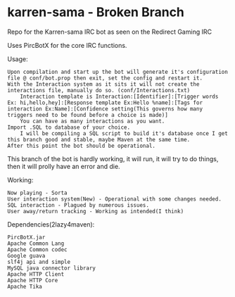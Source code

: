 karren-sama - Broken Branch
===========

Repo for the Karren-sama IRC bot as seen on the Redirect Gaming IRC

Uses PircBotX for the core IRC functions.

Usage:

    Upon compilation and start up the bot will generate it's configuration file @ conf/bot.prop then exit, set the config and restart it.
    With the Interaction system as it sits it will not create the interactions file, manually do so. (conf/Interactions.txt)
        Interaction template is Interaction:[Identifier]:[Trigger words Ex: hi,hello,hey]:[Response template Ex:Hello %name]:[Tags for interaction Ex:Name]:[Confidence setting(This governs how many triggers need to be found before a choice is made)]
        You can have as many interactions as you want.
    Import .SQL to database of your choice.
        I will be compiling a SQL script to build it's database once I get this branch good and stable, maybe Maven at the same time.
    After this point the bot should be operational.

This branch of the bot is hardly working, it will run, it will try to do things, then it will prolly have an error and die.

Working:

    Now playing - Sorta
    User interaction system(New) - Operational with some changes needed.
    SQL interaction - Plagued by numerous issues.
    User away/return tracking - Working as intended(I think)

Dependencies(2lazy4maven):

    PircBotX.jar
    Apache Common Lang
    Apache Common codec
    Google guava
    slf4j api and simple
    MySQL java connector library
    Apache HTTP Client
    Apache HTTP Core
    Apache Tika
